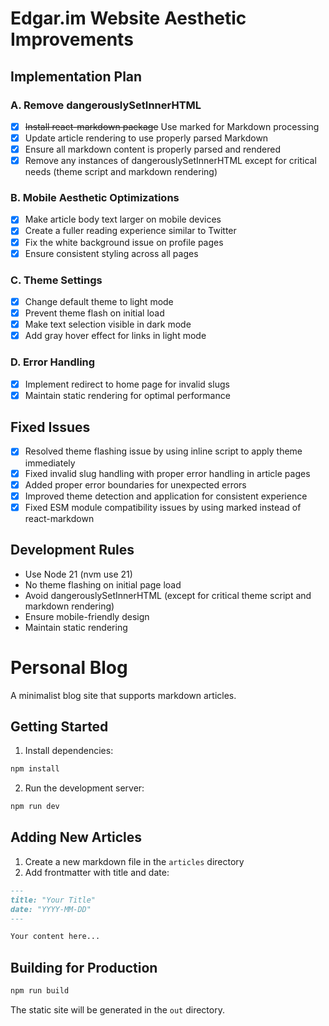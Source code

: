 # Edgar.im Website Aesthetic Improvements

## Implementation Plan

### A. Remove dangerouslySetInnerHTML
- [x] ~~Install react-markdown package~~ Use marked for Markdown processing
- [x] Update article rendering to use properly parsed Markdown
- [x] Ensure all markdown content is properly parsed and rendered
- [x] Remove any instances of dangerouslySetInnerHTML except for critical needs (theme script and markdown rendering)

### B. Mobile Aesthetic Optimizations
- [x] Make article body text larger on mobile devices
- [x] Create a fuller reading experience similar to Twitter
- [x] Fix the white background issue on profile pages
- [x] Ensure consistent styling across all pages

### C. Theme Settings
- [x] Change default theme to light mode
- [x] Prevent theme flash on initial load
- [x] Make text selection visible in dark mode
- [x] Add gray hover effect for links in light mode

### D. Error Handling
- [x] Implement redirect to home page for invalid slugs
- [x] Maintain static rendering for optimal performance

## Fixed Issues
- [x] Resolved theme flashing issue by using inline script to apply theme immediately
- [x] Fixed invalid slug handling with proper error handling in article pages
- [x] Added proper error boundaries for unexpected errors
- [x] Improved theme detection and application for consistent experience
- [x] Fixed ESM module compatibility issues by using marked instead of react-markdown

## Development Rules
- Use Node 21 (nvm use 21)
- No theme flashing on initial page load
- Avoid dangerouslySetInnerHTML (except for critical theme script and markdown rendering)
- Ensure mobile-friendly design
- Maintain static rendering

# Personal Blog

A minimalist blog site that supports markdown articles.

## Getting Started

1. Install dependencies:
```bash
npm install
```

2. Run the development server:
```bash
npm run dev
```

## Adding New Articles

1. Create a new markdown file in the `articles` directory
2. Add frontmatter with title and date:
```markdown
---
title: "Your Title"
date: "YYYY-MM-DD"
---

Your content here...
```

## Building for Production

```bash
npm run build
```

The static site will be generated in the `out` directory. 